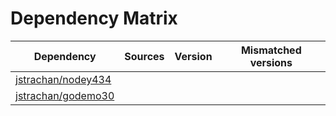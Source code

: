 # Dependency Matrix

Dependency | Sources | Version | Mismatched versions
---------- | ------- | ------- | -------------------
[jstrachan/nodey434](https://github.com/jstrachan/nodey434.git) |  | []() | 
[jstrachan/godemo30](https://github.com/jstrachan/godemo30.git) |  | []() | 
